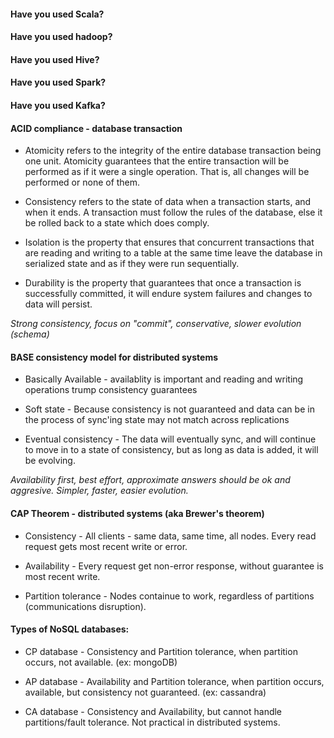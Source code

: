 #### Have you used Scala?

#### Have you used hadoop?

#### Have you used Hive?

#### Have you used Spark?

#### Have you used Kafka?

#### ACID compliance - database transaction
- Atomicity refers to the integrity of the entire database transaction being one unit.  Atomicity guarantees that the entire transaction 
will be performed as if it were a single operation.  That is, all changes will be performed or none of them.

- Consistency refers to the state of data when a transaction starts, and when it ends.  A transaction must follow the rules of the
database, else it be rolled back to a state which does comply.

- Isolation is the property that ensures that concurrent transactions that are reading and writing to a table at the same time leave
the database in serialized state and as if they were run sequentially.

- Durability is the property that guarantees that once a transaction is successfully committed, it will endure system failures and 
changes to data will persist.

*Strong consistency, focus on "commit", conservative, slower evolution (schema)*


#### BASE consistency model for distributed systems

- Basically Available - availablity is important and reading and writing operations trump consistency guarantees

- Soft state - Because consistency is not guaranteed and data can be in the process of sync'ing state may not match across replications

- Eventual consistency - The data will eventually sync, and will continue to move in to a state of consistency, but as long as data is added, it will be evolving.

*Availability first, best effort, approximate answers should be ok and aggresive.  Simpler, faster, easier evolution.*

#### CAP Theorem - distributed systems (aka Brewer's theorem)

- Consistency - All clients - same data, same time, all nodes.  Every read request gets most recent write or error.  

- Availability - Every request get non-error response, without guarantee is most recent write.

- Partition tolerance - Nodes containue to work, regardless of partitions (communications disruption).

#### Types of NoSQL databases: 

- CP database - Consistency and Partition tolerance, when partition occurs, not available. (ex: mongoDB)

- AP database - Availability and Partition tolerance, when partition occurs, available, but consistency not guaranteed. (ex: cassandra)

- CA database - Consistency and Availability, but cannot handle partitions/fault tolerance.  Not practical in distributed systems.




